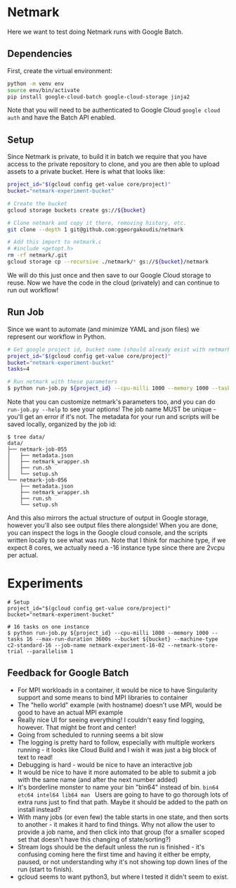 # Netmark

Here we want to test doing Netmark runs with Google Batch.

## Dependencies

First, create the virtual environment:

```bash
python -m venv env
source env/bin/activate
pip install google-cloud-batch google-cloud-storage jinja2
```

Note that you will need to be authenticated to Google Cloud `google cloud auth`
and have the Batch API enabled.

## Setup

Since Netmark is private, to build it in batch we require that you have access to the private repository
to clone, and you are then able to upload assets to a private bucket. Here is what that looks like:

```bash
project_id="$(gcloud config get-value core/project)"
bucket="netmark-experiment-bucket"

# Create the bucket
gcloud storage buckets create gs://${bucket}

# Clone netmark and copy it there, removing history, etc.
git clone --depth 1 git@github.com:ggeorgakoudis/netmark

# Add this import to netmark.c
# #include <getopt.h>
rm -rf netmark/.git
gcloud storage cp --recursive ./netmark/* gs://${bucket}/netmark
```

We will do this just once and then save to our Google Cloud storage to reuse.
Now we have the code in the cloud (privately) and can continue to run out workflow!

## Run Job

Since we want to automate (and minimize YAML and json files) we represent our workflow
in Python.

```bash
# Get google project id, bucket name (should already exist with netmark code)
project_id="$(gcloud config get-value core/project)"
bucket="netmark-experiment-bucket"
tasks=4

# Run netmark with these parameters
$ python run-job.py ${project_id} --cpu-milli 1000 --memory 1000 --tasks ${tasks} --max-run-duration 3600s --bucket ${bucket} --machine-type c2-standard-16 --job-name netmark-job-001 --netmark-store-trial
```

Note that you can customize netmark's parameters too, and you can do `run-job.py --help` to see your options!
The job name MUST be unique - you'll get an error if it's not. The metadata for your run and scripts will be saved locally, organized by the job id:

```
$ tree data/
data/
├── netmark-job-055
│   ├── metadata.json
│   ├── netmark_wrapper.sh
│   ├── run.sh
│   └── setup.sh
└── netmark-job-056
    ├── metadata.json
    ├── netmark_wrapper.sh
    ├── run.sh
    └── setup.sh
```

And this also mirrors the actual structure of output in Google storage, however you'll also see output files there alongside!
When you are done, you can inspect the logs in the Google cloud console, and the scripts
written locally to see what was run. Note that I think for machine type, if we expect 8 cores, we actually need a -16 instance type since there are 2vcpu per actual.

# Experiments

```
# Setup
project_id="$(gcloud config get-value core/project)"
bucket="netmark-experiment-bucket"

# 16 tasks on one instance
$ python run-job.py ${project_id} --cpu-milli 1000 --memory 1000 --tasks 16 --max-run-duration 3600s --bucket ${bucket} --machine-type c2-standard-16 --job-name netmark-experiment-16-02 --netmark-store-trial --parallelism 1
```

## Feedback for Google Batch

- For MPI workloads in a container, it would be nice to have Singularity support and some means to bind MPI libraries to container
- The "hello world" example (with hostname) doesn't use MPI, would be good to have an actual MPI example
- Really nice UI for seeing everything! I couldn't easy find logging, however. That might be front and center!
- Going from scheduled to running seems a bit slow
- The logging is pretty hard to follow, especially with multiple workers running - it looks like Cloud Build and I wish it was just a big block of text to read!
- Debugging is hard - would be nice to have an interactive job
- It would be nice to have it more automated to be able to submit a job with the same name (and after the next number added)
- It's borderline monster to name your bin "bin64" instead of bin. `bin64 etc64 intel64 lib64 man ` Users are going to have to go thorough lots of extra runs just to find that path. Maybe it should be added to the path on install instead?
- With many jobs (or even few) the table starts in one state, and then sorts to another - it makes it hard to find things. Why not allow the user to provide a job name, and then click into that group (for a smaller scoped set that doesn't have this changing of state/sorting?)
- Stream logs should be the default unless the run is finished - it's confusing coming here the first time and having it either be empty, paused, or not understanding why it's not showing top down lines of the run (start to finish).
- gcloud seems to want python3, but where I tested it didn't seem to exist.
